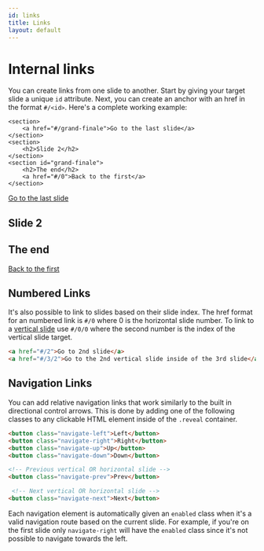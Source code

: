 ```yaml
---
id: links
title: Links
layout: default
---
```


# Internal links

You can create links from one slide to another. Start by giving your target slide a unique `id` attribute. Next, you can create an anchor with an href in the format `#/<id>`. Here's a complete working example:

```html/1,8
<section>
	<a href="#/grand-finale">Go to the last slide</a>
</section>
<section>
	<h2>Slide 2</h2>
</section>
<section id="grand-finale">
	<h2>The end</h2>
	<a href="#/0">Back to the first</a>
</section>
```
<div class="reveal reveal-example">
  <div class="slides">
    <section>
		<a href="#/grand-finale">Go to the last slide</a>
	</section>
	<section>
		<h2>Slide 2</h2>
	</section>
	<section id="grand-finale">
		<h2>The end</h2>
		<a href="#/0">Back to the first</a>
	</section>
  </div>
</div>

## Numbered Links

It's also possible to link to slides based on their slide index. The href format for an numbered link is `#/0` where 0 is the horizontal slide number. To link to a [vertical slide](/features/vertical-slides) use `#/0/0` where the second number is the index of the vertical slide target.

```html
<a href="#/2">Go to 2nd slide</a>
<a href="#/3/2">Go to the 2nd vertical slide inside of the 3rd slide</a>
```

## Navigation Links

You can add relative navigation links that work similarly to the built in directional control arrows. This is done by adding one of the following classes to any clickable HTML element inside of the `.reveal` container.

```html
<button class="navigate-left">Left</button>
<button class="navigate-right">Right</button>
<button class="navigate-up">Up</button>
<button class="navigate-down">Down</button>

<!-- Previous vertical OR horizontal slide -->
<button class="navigate-prev">Prev</button>

 <!-- Next vertical OR horizontal slide -->
<button class="navigate-next">Next</button>
```

Each navigation element is automatically given an `enabled` class when it's a valid navigation route based on the current slide. For example, if you're on the first slide only `navigate-right` will have the `enabled` class since it's not possible to navigate towards the left.